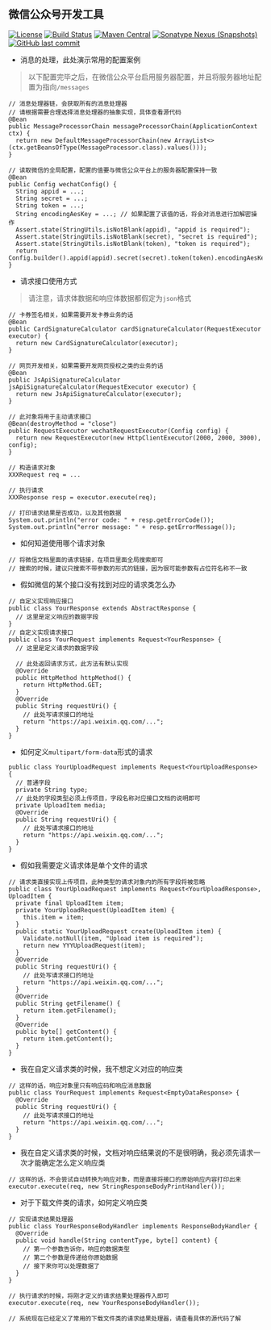 ## 微信公众号开发工具
[![License](http://img.shields.io/:license-apache-brightgreen.svg)](http://www.apache.org/licenses/LICENSE-2.0.html)
[![Build Status](https://travis-ci.org/gaigeshen/wechat-mp.svg?branch=develop)](https://travis-ci.org/gaigeshen/wechat-mp)
[![Maven Central](https://img.shields.io/maven-central/v/me.gaigeshen.wechat/wechat-mp.svg)](http://mvnrepository.com/artifact/me.gaigeshen.wechat/wechat-mp)
[![Sonatype Nexus (Snapshots)](https://img.shields.io/nexus/s/https/oss.sonatype.org/me.gaigeshen.wechat/wechat-mp.svg)](https://oss.sonatype.org/content/repositories/snapshots/me/gaigeshen/wechat/wechat-mp)
[![GitHub last commit](https://img.shields.io/github/last-commit/gaigeshen/wechat-mp.svg)](https://github.com/gaigeshen/wechat-mp/commits)

- 消息的处理，此处演示常用的配置案例
> 以下配置完毕之后，在微信公众平台启用服务器配置，并且将服务器地址配置为指向`/messages`  
```
// 消息处理器链，会获取所有的消息处理器
// 请根据需要合理选择消息处理器的抽象实现，具体查看源代码
@Bean
public MessageProcessorChain messageProcessorChain(ApplicationContext ctx) {
  return new DefaultMessageProcessorChain(new ArrayList<>(ctx.getBeansOfType(MessageProcessor.class).values()));
}

// 读取微信的全局配置，配置的值要与微信公众平台上的服务器配置保持一致
@Bean
public Config wechatConfig() {
  String appid = ...; 
  String secret = ...;
  String token = ...;
  String encodingAesKey = ...; // 如果配置了该值的话，将会对消息进行加解密操作
  Assert.state(StringUtils.isNotBlank(appid), "appid is required");
  Assert.state(StringUtils.isNotBlank(secret), "secret is required");
  Assert.state(StringUtils.isNotBlank(token), "token is required");
  return Config.builder().appid(appid).secret(secret).token(token).encodingAesKey(encodingAesKey).build();
}
```


- 请求接口使用方式
> 请注意，请求体数据和响应体数据都假定为`json`格式
```
// 卡券签名相关，如果需要开发卡券业务的话
@Bean
public CardSignatureCalculator cardSignatureCalculator(RequestExecutor executor) {
  return new CardSignatureCalculator(executor);
}

// 网页开发相关，如果需要开发网页授权之类的业务的话
@Bean
public JsApiSignatureCalculator jsApiSignatureCalculator(RequestExecutor executor) {
  return new JsApiSignatureCalculator(executor);
}

// 此对象将用于主动请求接口
@Bean(destroyMethod = "close")
public RequestExecutor wechatRequestExecutor(Config config) {
  return new RequestExecutor(new HttpClientExecutor(2000, 2000, 3000), config);
}
```
```
// 构造请求对象
XXXRequest req = ...

// 执行请求
XXXResponse resp = executor.execute(req);

// 打印请求结果是否成功，以及其他数据
System.out.println("error code: " + resp.getErrorCode());
System.out.println("error message: " + resp.getErrorMessage());
```

- 如何知道使用哪个请求对象
```
// 将微信文档里面的请求链接，在项目里面全局搜索即可
// 搜索的时候，建议只搜索不带参数的形式的链接，因为很可能参数有占位符名称不一致
```

- 假如微信的某个接口没有找到对应的请求类怎么办
```
// 自定义实现响应接口
public class YourResponse extends AbstractResponse {
  // 这里是定义响应的数据字段
}
// 自定义实现请求接口
public class YourRequest implements Request<YourResponse> {
  // 这里是定义请求的数据字段

  // 此处返回请求方式，此方法有默认实现
  @Override
  public HttpMethod httpMethod() {
    return HttpMethod.GET;
  }
  @Override
  public String requestUri() {
    // 此处写请求接口的地址
    return "https://api.weixin.qq.com/...";
  }
}
```

- 如何定义`multipart/form-data`形式的请求
```
public class YourUploadRequest implements Request<YourUploadResponse> {
  // 普通字段
  private String type;
  // 此处的字段类型必须上传项目，字段名称对应接口文档的说明即可
  private UploadItem media;
  @Override
  public String requestUri() {
    // 此处写请求接口的地址
    return "https://api.weixin.qq.com/...";
  }
}
```

- 假如我需要定义请求体是单个文件的请求
```
// 请求类直接实现上传项目，此种类型的请求对象内的所有字段将被忽略
public class YourUploadRequest implements Request<YourUploadResponse>, UploadItem {
  private final UploadItem item;
  private YourUploadRequest(UploadItem item) {
    this.item = item;
  }
  public static YourUploadRequest create(UploadItem item) {
    Validate.notNull(item, "Upload item is required");
    return new YYYUploadRequest(item);
  }
  @Override
  public String requestUri() {
    // 此处写请求接口的地址
    return "https://api.weixin.qq.com/...";
  }
  @Override
  public String getFilename() {
    return item.getFilename();
  }
  @Override
  public byte[] getContent() {
    return item.getContent();
  }
}
```

- 我在自定义请求类的时候，我不想定义对应的响应类
```
// 这样的话，响应对象里只有响应码和响应消息数据
public class YourRequest implements Request<EmptyDataResponse> {
  @Override
  public String requestUri() {
    // 此处写请求接口的地址
    return "https://api.weixin.qq.com/...";
  }
}
```

- 我在自定义请求类的时候，文档对响应结果说的不是很明确，我必须先请求一次才能确定怎么定义响应类
```
// 这样的话，不会尝试自动转换为响应对象，而是直接将接口的原始响应内容打印出来
executor.execute(req, new StringResponseBodyPrintHandler());
```

- 对于下载文件类的请求，如何定义响应类
```
// 实现请求结果处理器
public class YourResponseBodyHandler implements ResponseBodyHandler {
  @Override
  public void handle(String contentType, byte[] content) {
    // 第一个参数告诉你，响应的数据类型
    // 第二个参数是传递给你原始数据
    // 接下来你可以处理数据了
  }
}

// 执行请求的时候，将刚才定义的请求结果处理器传入即可
executor.execute(req, new YourResponseBodyHandler());

// 系统现在已经定义了常用的下载文件类的请求结果处理器，请查看具体的源代码了解
```